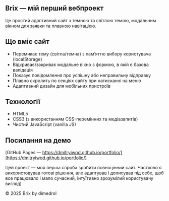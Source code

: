 ## Brix — мій перший вебпроект

Це простий адаптивний сайт з темною та світлою темою, модальним вікном для заявки та плавною навігацією.

## Що вміє сайт

- Перемикає тему (світла/темна) з пам’яттю вибору користувача (localStorage)
- Відкриває/закриває модальне вікно з формою, в якій є базова валідація
- Показує повідомлення про успішну або неправильну відправку
- Плавно скролить по секціях сайту при натисканні на меню
- Адаптивний дизайн для мобільних пристроїв

## Технології

- HTML5  
- CSS3 (з використанням CSS-перемінних та медіазапитів)  
- Чистий JavaScript (vanilla JS)

## Посилання на демо

[GitHub Pages — https://dmitryiwod.github.io/portfolio/](https://dmitryiwod.github.io/portfolio/)

Цей проект — моя перша спроба зробити повноцінний сайт. Частково я використовував готові рішення, але адаптував і дописував під себе, щоб все працювало і мало сучасний, інтуїтивно зрозумілий користувачу вигляд) 



© 2025 Brix by dimedrol
